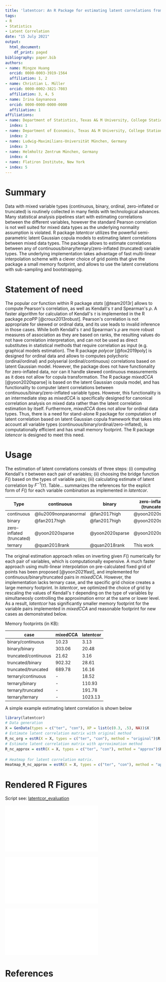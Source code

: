 ```yaml
---
title: 'latentcor: An R Package for estimating latent correlations from mixed data types'
tags:
- R
- Statistics
- Latent Correlation
date: "15 July 2021"
output:
  html_document:
    df_print: paged
bibliography: paper.bib
authors:
- name: Mingze Huang
  orcid: 0000-0003-3919-1564
  affiliation: 1, 2
- name: Christian L. Müller
  orcid: 0000-0002-3821-7083
  affiliation: 3, 4, 5
- name: Irina Gaynanova
  orcid: 0000-0000-0000-0000
  affiliation: 1
affiliations:
- name: Department of Statistics, Texas A& M University, College Station, TX
  index: 1
- name: Department of Economics, Texas A& M University, College Station, TX
  index: 2
- name: Ludwig-Maximilians-Universität München, Germany
  index: 3
- name: Helmholtz Zentrum München, Germany
  index: 4
- name: Flatiron Institute, New York
- index: 5
---
```



# Summary

Data with mixed variable types (continuous, binary, ordinal, zero-inflated or truncated) is routinely collected in many fields with technological advances. Many statistical analysis pipelines start with estimating correlations between the different variables, however the standard Pearson correlation is not well suited for mixed data types as the underlying normality assumption is violated. R package *latentcor* utilizes the powerful semi-parametric latent Gaussian copula models to estimating latent correlations between mixed data types. The package allows to estimate correlations between any of continuous/binary/ternary/zero-inflated (truncated) variable types. The underlying implementation takes advantage of fast multi-linear interpolation scheme with a clever choice of grid points that give the package a small memory footprint, and allows to use the latent correlations with sub-sampling and bootstrapping. 

# Statement of need

The popular *cor* function within R package *stats* [@team2013r] allows to compute Pearson's correlation, as well as Kendall's $\tau$ and Spearman's $\rho$.  A faster algorithm for calculation of Kendall's $\tau$ is implemented in the R package *pcaPP* [@croux2013robust]. Pearson's correlation is not appropriate for skewed or ordinal data, and its use leads to invalid inference in those cases. While both Kendall's $\tau$ and Spearman's $\rho$ are more robust measures of association as they are based on ranks, the resulting values do not have correlation interpretation, and can not be used as direct substitutes in statistical methods that require correlation as input (e.g. graphical models estimation). The R package *polycor* [@fox2019poly] is designed for ordinal data and allows to computes polychoric (ordinal/ordinal) and polyserial (ordinal/continuous) correlations based on latent Gaussian model. However, the package does not have functionality for zero-inflated data, nor can it handle skewed continuous measurements as it does not allow for copula transformation. The R package *mixedCCA* [@yoon2020sparse] is based on the latent Gaussian copula model, and has functionality to computer latent correlations between continuous/binary/zero-inflated variable types. However, this functionality is an intermediate step as *mixedCCA* is specifically designed for canonical correlation analysis on mixed data rather than the latent correlation estimation by itself. Furthermore, *mixedCCA* does not allow for ordinal data types. Thus, there is a need for stand-alone R package for computation of latent correlation based on latent Gaussian copula framework that takes into account all variable types (continuous/binary/ordinal/zero-inflated), is computationally efficient and has small memory footprint. The R package *latencor* is designed to meet this need.

# Usage

The estimation of latent correlations consists of three steps: (i) computing Kendall's $\tau$ between each pair of variables; (ii) choosing the bridge function $F()$ based on the types of variable pairs; (iii) calculating estimate of latent correlation by $F^{-1}(\tau)$. Table... summarizes the references for the explicit form of $F()$ for each variable combination as implemented in *latentcor*.

 
|Type | continuous | binary | zero-inflated (truncated) | ternary |
|-----|----------|----------|----------|----------|
|continuous | @liu2009nonparanormal | @fan2017high | @yoon2020sparse | @quan2018rank |
|binary | @fan2017high | @fan2017high | @yoon2020sparse | @quan2018rank |
|zero-inflated (truncated) | @yoon2020sparse | @yoon2020sparse | @yoon2020sparse | This work |
|ternary | @quan2018rank | @quan2018rank | This work | @quan2018rank |
 

The original estimation approach relies on inverting given $F()$ numerically for each pair of variables, which is computationally expensive. A much faster approach using multi-linear interpolation on pre-calculated fixed grid of points has been proposed [@yoon2021fast], and implemented for continuous/binary/truncated pairs in *mixedCCA*. However, the implementation lacks ternary case, and the specific grid choice creates a large memory footprint. In *latentcor*, we optimized the choice of grid by rescaling the values of Kendall's $\tau$ depending on the type of variables by simultaneosly controlling the approximation error at the same or lower level. As a result, *latentcor* has significantly smaller memory footprint for the variable pairs implemented in *mixedCCA* and reasonable footprint for new cases as demonstrated below.

Memory footprints (in KB):

 | case | mixedCCA | latentcor |
 |-----|----------|----------|
| binary/continuous | 10.23 | 3.13 |
| binary/binary | 303.06 | 20.48 |
| truncated/continuous | 21.62 | 3.16 |
| truncated/binary | 902.32 | 28.61 | 
| truncated/truncated | 689.78 | 16.16 |
| ternary/continuous | - | 18.52 |
| ternary/binary | - | 110.93 |
| ternary/truncated | - | 191.78 |
| ternary/ternary | - | 1023.13 |

A simple example estimating latent correlation is shown below

```r
library(latentcor)
# Data generation
X = GenData(types = c("ter", "con"), XP = list(c(0.3, .5), NA))$X
# Estimate latent correlation matrix with original method
R_nc_org = estR(X = X, types = c("ter", "con"), method = "original")$R
# Estimate latent correlation matrix with aprroximation method
R_nc_approx = estR(X = X, types = c("ter", "con"), method = "approx")$R

# Heatmap for latent correlation matrix.
Heatmap_R_nc_approx = estR(X = X, types = c("ter", "con"), method = "approx", showplot = TRUE)$plotR
```


# Rendered R Figures
Script see: [latentcor_evaluation](https://github.com/mingzehuang/latentcor_evaluation/blob/master/unbias_check.R)

![\label{fig:R_nc_org}](R_nc_org.pdf)


![\label{fig:R_nc_approx}](R_nc_approx.pdf)


![\label{fig:R_nc_pearson}](R_nc_pearson.pdf)



# References
